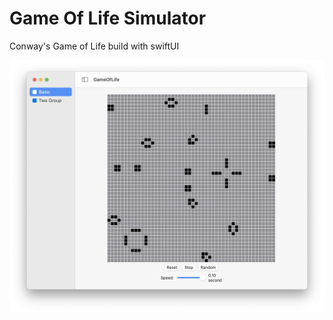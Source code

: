 #  Game Of Life Simulator

Conway's Game of Life build with swiftUI

![Screenshot1](Image/screenshot.png)
